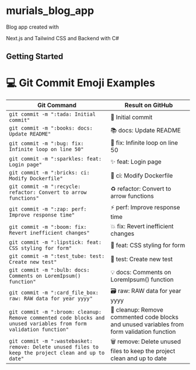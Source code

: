 # murials_blog_app

Blog app created with 

Next.js and Tailwind CSS and Backend with C#

## Getting Started

# 💻 Git Commit Emoji Examples

| Git Command | Result on GitHub |
|-------------|------------------|
| `git commit -m ":tada: Initial commit"` | 🎉 Initial commit |
| `git commit -m ":books: docs: Update README"` | 📚 docs: Update README |
| `git commit -m ":bug: fix: Infinite loop on line 50"` | 🐛 fix: Infinite loop on line 50 |
| `git commit -m ":sparkles: feat: Login page"` | ✨ feat: Login page |
| `git commit -m ":bricks: ci: Modify Dockerfile"` | 🧱 ci: Modify Dockerfile |
| `git commit -m ":recycle: refactor: Convert to arrow functions"` | ♻️ refactor: Convert to arrow functions |
| `git commit -m ":zap: perf: Improve response time"` | ⚡ perf: Improve response time |
| `git commit -m ":boom: fix: Revert inefficient changes"` | 💥 fix: Revert inefficient changes |
| `git commit -m ":lipstick: feat: CSS styling for form"` | 💄 feat: CSS styling for form |
| `git commit -m ":test_tube: test: Create new test"` | 🧪 test: Create new test |
| `git commit -m ":bulb: docs: Comments on LoremIpsum() function"` | 💡 docs: Comments on LoremIpsum() function |
| `git commit -m ":card_file_box: raw: RAW data for year yyyy"` | 🗃️ raw: RAW data for year yyyy |
| `git commit -m ":broom: cleanup: Remove commented code blocks and unused variables from form validation function"` | 🧹 cleanup: Remove commented code blocks and unused variables from form validation function |
| `git commit -m ":wastebasket: remove: Delete unused files to keep the project clean and up to date"` | 🗑️ remove: Delete unused files to keep the project clean and up to date |